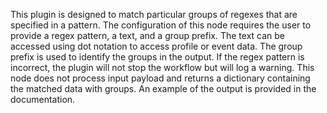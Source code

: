 This plugin is designed to match particular groups of regexes that are specified in a pattern. The configuration of this node requires the user to provide a regex pattern, a text, and a group prefix. The text can be accessed using dot notation to access profile or event data. The group prefix is used to identify the groups in the output. If the regex pattern is incorrect, the plugin will not stop the workflow but will log a warning. This node does not process input payload and returns a dictionary containing the matched data with groups. An example of the output is provided in the documentation.

